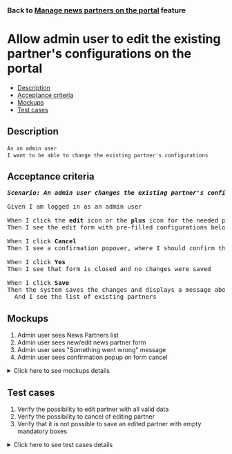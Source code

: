 ### Back to [Manage news partners on the portal](../../) feature

# Allow admin user to edit the existing partner's configurations on the portal

- [Description](#description)
- [Acceptance criteria](#acceptance-criteria)
- [Mockups](#mockups)
- [Test cases](#test-cases)

## Description

    As an admin user
    I want to be able to change the existing partner's configurations

## Acceptance criteria

<pre>
<b><i>Scenario: An admin user changes the existing partner's configurations on the News Partners page</i></b>

Given I am logged in as an admin user

When I click the <b>edit</b> icon or the <b>plus</b> icon for the needed partner on the <b>News Partners</b> page
Then I see the edit form with pre-filled configurations below the row for the needed partner in the list

When I click <b>Cancel</b>
Then I see a confirmation popover, where I should confirm that I want to leave the form without saving changes

When I click <b>Yes</b>
Then I see that form is closed and no changes were saved

When I click <b>Save</b>
Then the system saves the changes and displays a message about success
  And I see the list of existing partners
</pre>

## Mockups

1. Admin user sees News Partners list
2. Admin user sees new/edit news partner form
3. Admin user sees "Something went wrong" message
4. Admin user sees confirmation popup on form cancel

<details>
  <summary>Click here to see mockups details</summary>

**1. Admin user sees News Partners list:**

![Admin user sees News Partners list](/products/sport_news_portal/web_application_features/manage_news_partners/images/news_partners_list.png)

**2. Admin user sees new/edit news partner form:**

![Admin user sees new/edit news partner form](/products/sport_news_portal/web_application_features/manage_news_partners/images/new_news_partners_edit_state.png)

**3. Admin user sees "Something went wrong" message:**

![Admin user sees "Something went wrong" message](/products/sport_news_portal/web_application_features/manage_news_partners/images/something_went_wrong_popup.png)

**4. Admin user sees confirmation popup on form cancel:**

![Admin user sees confirmation popup on form cancel](/products/sport_news_portal/web_application_features/manage_news_partners/images/cancel_confirmation_popup.png)

</details>

## Test cases

1. Verify the possibility to edit partner with all valid data
2. Verify the possibility to cancel of editing partner
3. Verify that it is not possible to save an edited partner with empty mandatory boxes

<details>
  <summary>Click here to see test cases details</summary>

### **#1. Verify the possibility to edit partner with all valid data**

|Preconditions|Steps|Expected result
--------------|-----|----------
|- Log in by admin account</br>- Go to the <b>News Partners</b> configuration page</br>- There is some partner added|1) Select a partner, and then click expand (+)</br>2) In the <b>Default sources</b> and <b>API key</b> inputs, enter valid data</br>3) Select and unselect some categories checkboxes</br>4) Click <b>Save</b>|1) The boxes for the selected partner are available for editing</br>4) A notification about successful saving on changes appears and news partner is saved in the previous state and news are loaded from the source according to changed data|

### **#2. Verify the possibility to cancel of editing partner**

|Preconditions|Steps|Expected result
--------------|-----|----------
|- Log in by admin account</br>- Go to the <b>News Partners</b> configuration page</br>- There is some partner added|1) Select a partner, and then click Expand (+)</br>2) In the <b>Default sources</b> and <b>API key</b> inputs, enter valid data</br>3) Select and unselect some categories check boxes</br>4) Click <b>Cancel</b></br>5) Click <b>Yes</b>|1) The boxes for the selected partner are available for editing</br>4) Popover with warning about missing changes appears</br>5) Changes to the <b>News Partners</b> page are not saved|

### **#3. Verify that it is not possible to save an edited partner with empty mandatory boxes**

|Preconditions|Steps|Expected result
--------------|-----|----------
|- Log in by admin account</br>- Go to the <b>News Partners</b> configuration page</br>- There is some partner added|1) Select a partner, and then click expand (+)</br>2) In the <b>API key</b> input, delete data</br>3) Click <b>Save</b></br>4) In the <b>API key</b> input, enter valid data</br>5) In the <b>Default sources</b> input, delete data</br>6) Click <b>Save</b>|1) The boxes for the selected partner are available for editing</br>3) Warning message about required boxes appears. The partner is not saved</br>6) Warning message about required boxes appears. The partner is not saved|
</details>
